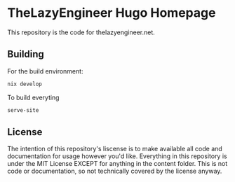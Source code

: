 # TheLazyEngineer Hugo Homepage

This repository is the code for thelazyengineer.net.

## Building

For the build environment:
```bash
nix develop
```

To build everyting
```bash
serve-site
```

## License

The intention of this repository's liscense is to make available all code and documentation for usage however you'd like.  Everything in this repository is under the MIT License EXCEPT for anything in the content folder.  This is not code or documentation, so not technically covered by the license anyway.

